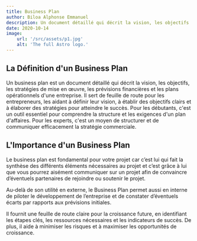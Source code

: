 ```yaml
---
title: Business Plan  
author: Biloa Alphonse Emmanuel
description: Un document détaillé qui décrit la vision, les objectifs
date: 2020-10-14
image:
    url: '/src/assets/p1.jpg'
    alt: 'The full Astro logo.'
---
```


## La Définition d'un Business Plan
Un business plan est un document détaillé qui décrit la vision, les objectifs, les stratégies de mise en œuvre, les prévisions financières et les plans opérationnels d'une entreprise. Il sert de feuille de route pour les entrepreneurs, les aidant à définir leur vision, à établir des objectifs clairs et à élaborer des stratégies pour atteindre le succès. Pour les débutants, c'est un outil essentiel pour comprendre la structure et les exigences d'un plan d'affaires. Pour les experts, c'est un moyen de structurer et de communiquer efficacement la stratégie commerciale.

## L'Importance d'un Business Plan

Le business plan est fondamental pour votre projet car c’est lui qui fait la synthèse des 
différents éléments nécessaires au projet et c’est grâce à lui que vous pourrez aisément 
communiquer sur un projet afin de convaincre d’éventuels partenaires de rejoindre ou 
soutenir le projet.

Au-delà de son utilité en externe, le Business Plan permet aussi en interne de piloter le 
développement de l’entreprise et de constater d’éventuels écarts par rapports aux prévisions 
initiales.

Il fournit une feuille de route claire pour la croissance future, en identifiant les étapes clés, les ressources nécessaires et les indicateurs de succès. De plus, il aide à minimiser les risques et à maximiser les opportunités de croissance.
